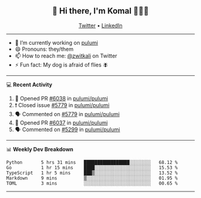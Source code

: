 <h2 align="center"> 👋 Hi there, I'm Komal 🧑🏾‍💻 </h2>
<p align="center">
    <a href="https://twitter.com/zwitkali">Twitter</a> •
    <a href="https://www.linkedin.com/in/komal-ali/">LinkedIn</a>
</p>

--------

- 🔭 I’m currently working on [pulumi](https://github.com/pulumi/pulumi)
- 😄 Pronouns: they/them
- 📫 How to reach me: [@zwitkali](https://twitter.com/zwitkali) on Twitter
- ⚡ Fun fact: My dog is afraid of flies 🪰

--------
💻 **Recent Activity**

<!--START_SECTION:activity-->
1. 💪 Opened PR [#6038](https://github.com/pulumi/pulumi/pull/6038) in [pulumi/pulumi](https://github.com/pulumi/pulumi)
2. ❗️ Closed issue [#5779](https://github.com/pulumi/pulumi/issues/5779) in [pulumi/pulumi](https://github.com/pulumi/pulumi)
3. 🗣 Commented on [#5779](https://github.com/pulumi/pulumi/issues/5779) in [pulumi/pulumi](https://github.com/pulumi/pulumi)
4. 💪 Opened PR [#6037](https://github.com/pulumi/pulumi/pull/6037) in [pulumi/pulumi](https://github.com/pulumi/pulumi)
5. 🗣 Commented on [#5299](https://github.com/pulumi/pulumi/issues/5299) in [pulumi/pulumi](https://github.com/pulumi/pulumi)
<!--END_SECTION:activity-->

--------

📊 **Weekly Dev Breakdown**
<!--START_SECTION:waka-->
```text
Python       5 hrs 31 mins   █████████████████░░░░░░░░   68.12 % 
Go           1 hr 15 mins    ████░░░░░░░░░░░░░░░░░░░░░   15.53 % 
TypeScript   1 hr 5 mins     ███▒░░░░░░░░░░░░░░░░░░░░░   13.52 % 
Markdown     9 mins          ▒░░░░░░░░░░░░░░░░░░░░░░░░   01.95 % 
TOML         3 mins          ░░░░░░░░░░░░░░░░░░░░░░░░░   00.65 % 
```
<!--END_SECTION:waka-->

--------